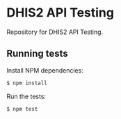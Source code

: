 # DHIS2 API Testing

Repository for DHIS2 API Testing.

## Running tests

Install NPM dependencies:

```sh
$ npm install
```

Run the tests:

```sh
$ npm test
```
